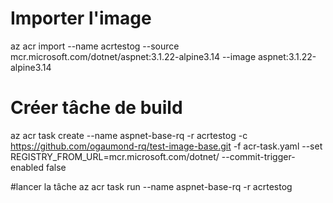 
# Importer l'image
az acr import --name acrtestog --source mcr.microsoft.com/dotnet/aspnet:3.1.22-alpine3.14 --image aspnet:3.1.22-alpine3.14

# Créer tâche de build
az acr task create --name aspnet-base-rq -r acrtestog -c https://github.com/ogaumond-rq/test-image-base.git -f acr-task.yaml --set REGISTRY_FROM_URL=mcr.microsoft.com/dotnet/ --commit-trigger-enabled false

#lancer la tâche
az acr task run --name aspnet-base-rq -r acrtestog